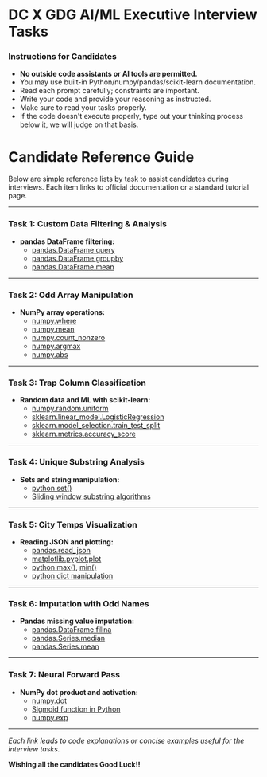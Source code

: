 # DC X GDG AI/ML Executive Interview Tasks

### Instructions for Candidates

- **No outside code assistants or AI tools are permitted.**
- You may use built-in Python/numpy/pandas/scikit-learn documentation.
- Read each prompt carefully; constraints are important.
- Write your code and provide your reasoning as instructed.
- Make sure to read your tasks properly.
- If the code doesn't execute properly, type out your thinking process below it, we will judge on that basis.


# Candidate Reference Guide

Below are simple reference lists by task to assist candidates during interviews. Each item links to official documentation or a standard tutorial page.

---

### Task 1: Custom Data Filtering & Analysis
- **pandas DataFrame filtering:**  
  - [pandas.DataFrame.query](https://pandas.pydata.org/docs/reference/api/pandas.DataFrame.query.html)
  - [pandas.DataFrame.groupby](https://pandas.pydata.org/docs/reference/api/pandas.DataFrame.groupby.html)
  - [pandas.DataFrame.mean](https://pandas.pydata.org/docs/reference/api/pandas.DataFrame.mean.html)

---

### Task 2: Odd Array Manipulation
- **NumPy array operations:**  
  - [numpy.where](https://numpy.org/doc/stable/reference/generated/numpy.where.html)
  - [numpy.mean](https://numpy.org/doc/stable/reference/generated/numpy.mean.html)
  - [numpy.count_nonzero](https://numpy.org/doc/stable/reference/generated/numpy.count_nonzero.html)
  - [numpy.argmax](https://numpy.org/doc/stable/reference/generated/numpy.argmax.html)
  - [numpy.abs](https://numpy.org/doc/stable/reference/generated/numpy.abs.html)

---

### Task 3: Trap Column Classification
- **Random data and ML with scikit-learn:**  
  - [numpy.random.uniform](https://numpy.org/doc/stable/reference/random/generated/numpy.random.uniform.html)
  - [sklearn.linear_model.LogisticRegression](https://scikit-learn.org/stable/modules/generated/sklearn.linear_model.LogisticRegression.html)
  - [sklearn.model_selection.train_test_split](https://scikit-learn.org/stable/modules/generated/sklearn.model_selection.train_test_split.html)
  - [sklearn.metrics.accuracy_score](https://scikit-learn.org/stable/modules/generated/sklearn.metrics.accuracy_score.html)

---

### Task 4: Unique Substring Analysis
- **Sets and string manipulation:**  
  - [python set()](https://docs.python.org/3/library/stdtypes.html#set)
  - [Sliding window substring algorithms](https://leetcode.com/problems/longest-substring-without-repeating-characters/description/)

---

### Task 5: City Temps Visualization
- **Reading JSON and plotting:**  
  - [pandas.read_json](https://pandas.pydata.org/docs/reference/api/pandas.read_json.html)
  - [matplotlib.pyplot.plot](https://matplotlib.org/stable/api/pyplot_api.html#matplotlib.pyplot.plot)
  - [python max()](https://docs.python.org/3/library/functions.html#max), [min()](https://docs.python.org/3/library/functions.html#min)
  - [python dict manipulation](https://docs.python.org/3/tutorial/datastructures.html#dictionaries)

---

### Task 6: Imputation with Odd Names
- **Pandas missing value imputation:**  
  - [pandas.DataFrame.fillna](https://pandas.pydata.org/pandas-docs/stable/reference/api/pandas.DataFrame.fillna.html)
  - [pandas.Series.median](https://pandas.pydata.org/docs/reference/api/pandas.Series.median.html)
  - [pandas.Series.mean](https://pandas.pydata.org/docs/reference/api/pandas.Series.mean.html)

---

### Task 7: Neural Forward Pass
- **NumPy dot product and activation:**  
  - [numpy.dot](https://numpy.org/doc/stable/reference/generated/numpy.dot.html)
  - [Sigmoid function in Python](https://en.wikipedia.org/wiki/Sigmoid_function)
  - [numpy.exp](https://numpy.org/doc/stable/reference/generated/numpy.exp.html)

---

*Each link leads to code explanations or concise examples useful for the interview tasks.*

**Wishing all the candidates Good Luck!!**

